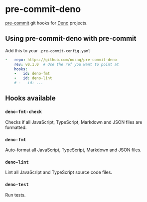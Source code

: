 # pre-commit-deno

[pre-commit](https://pre-commit.com/) git hooks for [Deno](https://deno.land/) projects.

## Using pre-commit-deno with pre-commit

Add this to your `.pre-commit-config.yaml`

```yaml
-   repo: https://github.com/nozaq/pre-commit-deno
    rev: v0.1.0  # Use the ref you want to point at
    hooks:
    -   id: deno-fmt
    -   id: deno-lint
    # -   id: ...
```

## Hooks available

### `deno-fmt-check`

Checks if all JavaScript, TypeScript, Markdown and JSON files are formatted.

### `deno-fmt`

Auto-format all JavaScript, TypeScript, Markdown and JSON files.

### `deno-lint`

Lint all JavaScript and TypeScript source code files.

### `deno-test`

Run tests.
